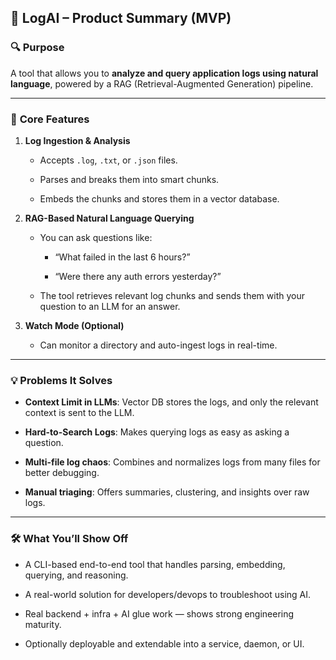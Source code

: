 ## 🧠 **LogAI – Product Summary (MVP)**

### 🔍 **Purpose**

A tool that allows you to **analyze and query application logs using natural language**, powered by a RAG (Retrieval-Augmented Generation) pipeline.

---

### 🎯 **Core Features**

1. **Log Ingestion & Analysis**
    
    - Accepts `.log`, `.txt`, or `.json` files.
        
    - Parses and breaks them into smart chunks.
        
    - Embeds the chunks and stores them in a vector database.
        
2. **RAG-Based Natural Language Querying**
    
    - You can ask questions like:
        
        - “What failed in the last 6 hours?”
            
        - “Were there any auth errors yesterday?”
            
    - The tool retrieves relevant log chunks and sends them with your question to an LLM for an answer.
        
3. **Watch Mode (Optional)**
    
    - Can monitor a directory and auto-ingest logs in real-time.
        

---

### 💡 **Problems It Solves**

- **Context Limit in LLMs**: Vector DB stores the logs, and only the relevant context is sent to the LLM.
    
- **Hard-to-Search Logs**: Makes querying logs as easy as asking a question.
    
- **Multi-file log chaos**: Combines and normalizes logs from many files for better debugging.
    
- **Manual triaging**: Offers summaries, clustering, and insights over raw logs.
    

---

### 🛠️ **What You’ll Show Off**

- A CLI-based end-to-end tool that handles parsing, embedding, querying, and reasoning.
    
- A real-world solution for developers/devops to troubleshoot using AI.
    
- Real backend + infra + AI glue work — shows strong engineering maturity.
    
- Optionally deployable and extendable into a service, daemon, or UI.
